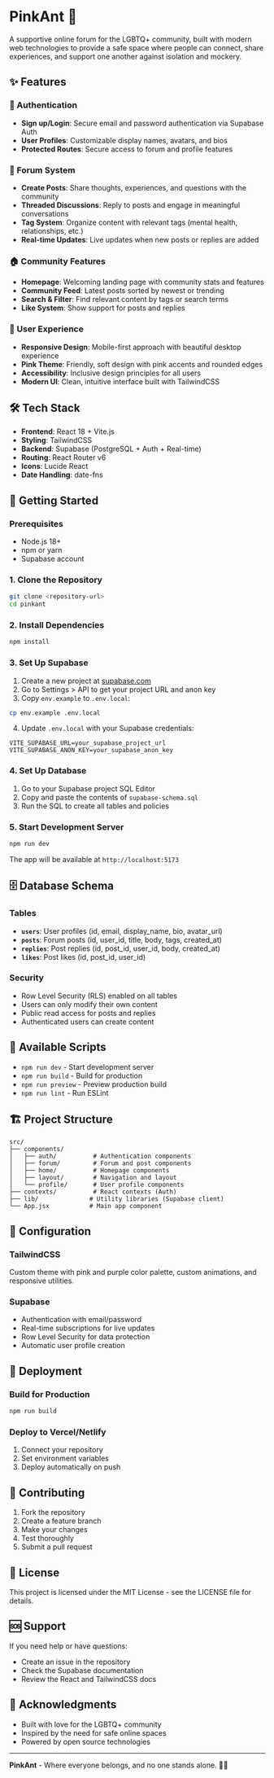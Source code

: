 # PinkAnt 🐜

A supportive online forum for the LGBTQ+ community, built with modern web technologies to provide a safe space where people can connect, share experiences, and support one another against isolation and mockery.

## ✨ Features

### 🔐 Authentication

- **Sign up/Login**: Secure email and password authentication via Supabase Auth
- **User Profiles**: Customizable display names, avatars, and bios
- **Protected Routes**: Secure access to forum and profile features

### 💬 Forum System

- **Create Posts**: Share thoughts, experiences, and questions with the community
- **Threaded Discussions**: Reply to posts and engage in meaningful conversations
- **Tag System**: Organize content with relevant tags (mental health, relationships, etc.)
- **Real-time Updates**: Live updates when new posts or replies are added

### 🏠 Community Features

- **Homepage**: Welcoming landing page with community stats and features
- **Community Feed**: Latest posts sorted by newest or trending
- **Search & Filter**: Find relevant content by tags or search terms
- **Like System**: Show support for posts and replies

### 🎨 User Experience

- **Responsive Design**: Mobile-first approach with beautiful desktop experience
- **Pink Theme**: Friendly, soft design with pink accents and rounded edges
- **Accessibility**: Inclusive design principles for all users
- **Modern UI**: Clean, intuitive interface built with TailwindCSS

## 🛠️ Tech Stack

- **Frontend**: React 18 + Vite.js
- **Styling**: TailwindCSS
- **Backend**: Supabase (PostgreSQL + Auth + Real-time)
- **Routing**: React Router v6
- **Icons**: Lucide React
- **Date Handling**: date-fns

## 🚀 Getting Started

### Prerequisites

- Node.js 18+
- npm or yarn
- Supabase account

### 1. Clone the Repository

```bash
git clone <repository-url>
cd pinkant
```

### 2. Install Dependencies

```bash
npm install
```

### 3. Set Up Supabase

1. Create a new project at [supabase.com](https://supabase.com)
2. Go to Settings > API to get your project URL and anon key
3. Copy `env.example` to `.env.local`:

```bash
cp env.example .env.local
```

4. Update `.env.local` with your Supabase credentials:

```env
VITE_SUPABASE_URL=your_supabase_project_url
VITE_SUPABASE_ANON_KEY=your_supabase_anon_key
```

### 4. Set Up Database

1. Go to your Supabase project SQL Editor
2. Copy and paste the contents of `supabase-schema.sql`
3. Run the SQL to create all tables and policies

### 5. Start Development Server

```bash
npm run dev
```

The app will be available at `http://localhost:5173`

## 🗄️ Database Schema

### Tables

- **`users`**: User profiles (id, email, display_name, bio, avatar_url)
- **`posts`**: Forum posts (id, user_id, title, body, tags, created_at)
- **`replies`**: Post replies (id, post_id, user_id, body, created_at)
- **`likes`**: Post likes (id, post_id, user_id)

### Security

- Row Level Security (RLS) enabled on all tables
- Users can only modify their own content
- Public read access for posts and replies
- Authenticated users can create content

## 📱 Available Scripts

- `npm run dev` - Start development server
- `npm run build` - Build for production
- `npm run preview` - Preview production build
- `npm run lint` - Run ESLint

## 🏗️ Project Structure

```
src/
├── components/
│   ├── auth/          # Authentication components
│   ├── forum/         # Forum and post components
│   ├── home/          # Homepage components
│   ├── layout/        # Navigation and layout
│   └── profile/       # User profile components
├── contexts/          # React contexts (Auth)
├── lib/              # Utility libraries (Supabase client)
└── App.jsx           # Main app component
```

## 🔧 Configuration

### TailwindCSS

Custom theme with pink and purple color palette, custom animations, and responsive utilities.

### Supabase

- Authentication with email/password
- Real-time subscriptions for live updates
- Row Level Security for data protection
- Automatic user profile creation

## 🚀 Deployment

### Build for Production

```bash
npm run build
```

### Deploy to Vercel/Netlify

1. Connect your repository
2. Set environment variables
3. Deploy automatically on push

## 🤝 Contributing

1. Fork the repository
2. Create a feature branch
3. Make your changes
4. Test thoroughly
5. Submit a pull request

## 📄 License

This project is licensed under the MIT License - see the LICENSE file for details.

## 🆘 Support

If you need help or have questions:

- Create an issue in the repository
- Check the Supabase documentation
- Review the React and TailwindCSS docs

## 🙏 Acknowledgments

- Built with love for the LGBTQ+ community
- Inspired by the need for safe online spaces
- Powered by open source technologies

---

**PinkAnt** - Where everyone belongs, and no one stands alone. 🏳️‍🌈
